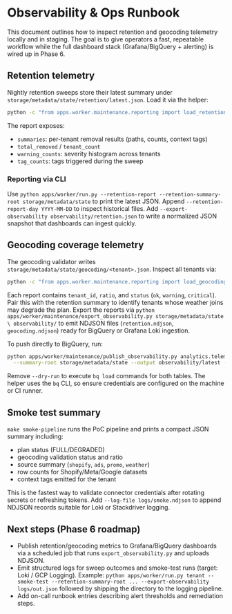# Observability & Ops Runbook

This document outlines how to inspect retention and geocoding telemetry locally and in staging. The goal
is to give operators a fast, repeatable workflow while the full dashboard stack (Grafana/BigQuery +
alerting) is wired up in Phase 6.

## Retention telemetry
Nightly retention sweeps store their latest summary under `storage/metadata/state/retention/latest.json`.
Load it via the helper:

```bash
python -c "from apps.worker.maintenance.reporting import load_retention_report; import json; report = load_retention_report('storage/metadata/state'); print(json.dumps(report.__dict__, indent=2))"
```

The report exposes:
- `summaries`: per-tenant removal results (paths, counts, context tags)
- `total_removed` / `tenant_count`
- `warning_counts`: severity histogram across tenants
- `tag_counts`: tags triggered during the sweep

### Reporting via CLI
Use `python apps/worker/run.py --retention-report --retention-summary-root storage/metadata/state`
to print the latest JSON. Append `--retention-report-day YYYY-MM-DD` to inspect historical files.
Add `--export-observability observability/retention.json` to write a normalized JSON snapshot that
dashboards can ingest quickly.

## Geocoding coverage telemetry
The geocoding validator writes `storage/metadata/state/geocoding/<tenant>.json`. Inspect all tenants via:

```bash
python -c "from apps.worker.maintenance.reporting import load_geocoding_reports; import json; reports = load_geocoding_reports('storage/metadata/state'); print(json.dumps([r.__dict__ for r in reports], indent=2))"
```

Each report contains `tenant_id`, `ratio`, and `status` (`ok`, `warning`, `critical`). Pair this with the
retention summary to identify tenants whose weather joins may degrade the plan.
Export the reports via `python apps/worker/maintenance/export_observability.py storage/metadata/state \
  observability/` to emit NDJSON files (`retention.ndjson`, `geocoding.ndjson`) ready for BigQuery or
Grafana Loki ingestion.

To push directly to BigQuery, run:

```bash
python apps/worker/maintenance/publish_observability.py analytics.telemetry retention geocoding \
  --summary-root storage/metadata/state --output observability/latest --dry-run
```

Remove `--dry-run` to execute `bq load` commands for both tables. The helper uses the `bq` CLI, so ensure
credentials are configured on the machine or CI runner.

## Smoke test summary
`make smoke-pipeline` runs the PoC pipeline and prints a compact JSON summary including:
- plan status (FULL/DEGRADED)
- geocoding validation status and ratio
- source summary (`shopify`, `ads`, `promo`, `weather`)
- row counts for Shopify/Meta/Google datasets
- context tags emitted for the tenant

This is the fastest way to validate connector credentials after rotating secrets or refreshing tokens.
Add `--log-file logs/smoke.ndjson` to append NDJSON records suitable for Loki or Stackdriver logging.

## Next steps (Phase 6 roadmap)
- Publish retention/geocoding metrics to Grafana/BigQuery dashboards via a scheduled job that runs
  `export_observability.py` and uploads NDJSON.
- Emit structured logs for sweep outcomes and smoke-test runs (target: Loki / GCP Logging). Example:
  `python apps/worker/run.py tenant --smoke-test --retention-summary-root ... --export-observability logs/out.json`
  followed by shipping the directory to the logging pipeline.
- Add on-call runbook entries describing alert thresholds and remediation steps.
